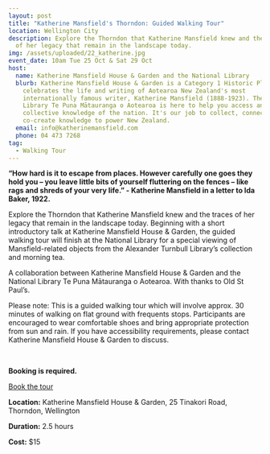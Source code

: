 ```yaml
---
layout: post
title: "Katherine Mansfield's Thorndon: Guided Walking Tour"
location: Wellington City
description: Explore the Thorndon that Katherine Mansfield knew and the traces
  of her legacy that remain in the landscape today.
img: /assets/uploaded/22_katherine.jpg
event_date: 10am Tue 25 Oct & Sat 29 Oct
host:
  name: Katherine Mansfield House & Garden and the National Library
  blurb: Katherine Mansfield House & Garden is a Category 1 Historic Place that
    celebrates the life and writing of Aotearoa New Zealand's most
    internationally famous writer, Katherine Mansfield (1888-1923). The National
    Library Te Puna Mātauranga o Aotearoa is here to help you access and use the
    collective knowledge of the nation. It's our job to collect, connect, and
    co-create knowledge to power New Zealand.
  email: info@katherinemansfield.com
  phone: 04 473 7268
tag:
  - Walking Tour
---
```

**“How hard is it to escape from places. However carefully one goes they hold you – you leave little bits of yourself fluttering on the fences – like rags and shreds of your very life.” - Katherine Mansfield in a letter to Ida Baker, 1922.**

Explore the Thorndon that Katherine Mansfield knew and the traces of her legacy that remain in the landscape today. Beginning with a short introductory talk at Katherine Mansfield House & Garden, the guided walking tour will finish at the National Library for a special viewing of Mansfield-related objects from the Alexander Turnbull Library’s collection and morning tea.

A collaboration between Katherine Mansfield House & Garden and the National Library Te Puna Mātauranga o Aotearoa. With thanks to Old St Paul’s.

Please note: This is a guided walking tour which will involve approx. 30 minutes of walking on flat ground with frequents stops. Participants are encouraged to wear comfortable shoes and bring appropriate protection from sun and rain. If you have accessibility requirements, please contact Katherine Mansfield House & Garden to discuss.

<br>

**Booking is required.**

<a href="https://www.katherinemansfield.com/event/katherine-mansfields-thorndon-guided-walking-tour-2022" class="button">Book the tour</a>

**Location:** Katherine Mansfield House & Garden, 25 Tinakori Road, Thorndon, Wellington

**Duration:** 2.5 hours

**Cost:** $15